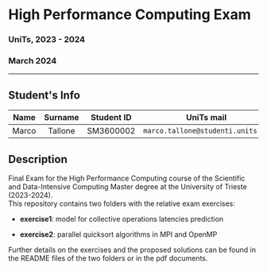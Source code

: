 # High Performance Computing Exam

### UniTs, 2023 - 2024

### March 2024

***

## Student's Info

| Name | Surname | Student ID | UniTs mail | Google mail | Master |
|:---:|:---:|:---:|:---:|:---:|:---:|
| Marco | Tallone | SM3600002 | `marco.tallone@studenti.units.it` | `marcotallone85@gmail.com` | SDIC |

## Description

Final Exam for the High Performance Computing course of the Scientific and Data-Intensive Computing Master degree at the University of Trieste (2023-2024).\
This repository contains two folders with the relative exam exercises:

* **exercise1**: model for collective operations latencies prediction

* **exercise2**: parallel quicksort algorithms in MPI and OpenMP

Further details on the exercises and the proposed solutions can be found in the README files of the two folders or in the pdf documents.